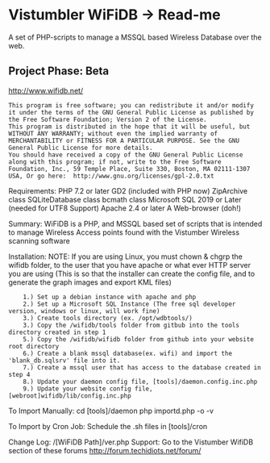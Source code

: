 Vistumbler WiFiDB -> Read-me
===================

  A set of PHP-scripts to manage a MSSQL based Wireless Database over the web.

  Project Phase: Beta
  --------------
  http://www.wifidb.net/

	This program is free software; you can redistribute it and/or modify it under the terms of the GNU General Public License as published by the Free Software Foundation; Version 2 of the License.
	This program is distributed in the hope that it will be useful, but WITHOUT ANY WARRANTY; without even the implied warranty of MERCHANTABILITY or FITNESS FOR A PARTICULAR PURPOSE. See the GNU General Public License for more details.
	You should have received a copy of the GNU General Public License along with this program; if not, write to the Free Software Foundation, Inc., 59 Temple Place, Suite 330, Boston, MA 02111-1307 USA, Or go here:  http://www.gnu.org/licenses/gpl-2.0.txt
		
  Requirements:
		PHP 7.2 or later
			GD2 (included with PHP now)
			ZipArchive class
			SQLiteDatabase class
			bcmath class
		Microsoft SQL 2019 or Later (needed for UTF8 Support)
		Apache 2.4 or later
		A Web-browser (doh!)
		
  Summary:
		WiFiDB is a PHP, and MSSQL based set of scripts that is intended to manage 
		Wireless Access points found with the Vistumber Wireless scanning software  

		
  Installation:
		NOTE: If you are using Linux, you must chown & chgrp the wifidb folder, to the user 
		that you have apache or what ever HTTP server you are using (This is so that 
		the installer can create the config file, and to generate the graph images 
		and export KML files)
		
		1.) Set up a debian instance with apache and php
		2.) Set up a Microsoft SQL Instance (The free sql developer version, windows or linux, will work fine)
		3.) Create tools directory (ex. /opt/wdbtools/)
		3.) Copy the /wifidb/tools folder from gitbub into the tools directory created in step 1
		5.) Copy the /wifidb/wifidb folder from github into your website root directory
		6.) Create a blank mssql database(ex. wifi) and import the 'blank_db.sqlsrv' file into it.
		7.) Create a mssql user that has access to the database created in step 4
		8.) Update your daemon config file, [tools]/daemon.config.inc.php
		9.) Update your website config file, [webroot]wifidb/lib/config.inc.php
		
  To Import Manually:
	cd [tools]/daemon
	php importd.php -o -v

  To Import by Cron Job:
	Schedule the .sh files in [tools]/cron
		
		
  Change Log:
		/[WiFiDB Path]/ver.php
  Support:
		Go to the Vistumber WifiDB section of these forums http://forum.techidiots.net/forum/
